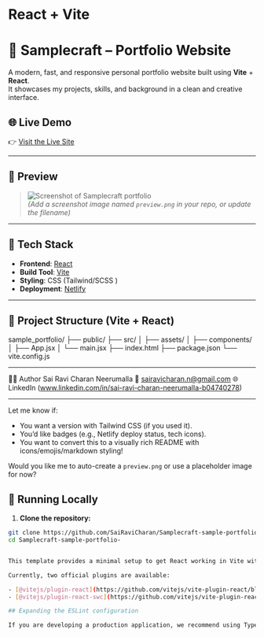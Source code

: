# React + Vite
# 🎨 Samplecraft – Portfolio Website

A modern, fast, and responsive personal portfolio website built using **Vite** + **React**.  
It showcases my projects, skills, and background in a clean and creative interface.

## 🌐 Live Demo

👉 [Visit the Live Site](https://samplecraft.netlify.app/)  


---

## 📸 Preview

> ![Screenshot of Samplecraft portfolio](./preview.png)  
> *(Add a screenshot image named `preview.png` in your repo, or update the filename)*

---

## 🚀 Tech Stack

- **Frontend**: [React](https://reactjs.org/)
- **Build Tool**: [Vite](https://vitejs.dev/)
- **Styling**: CSS (Tailwind/SCSS )
- **Deployment**: [Netlify](https://www.netlify.com/)

---

## 📁 Project Structure (Vite + React)
sample_portfolio/
├── public/
├── src/
│ ├── assets/
│ ├── components/
│ ├── App.jsx
│ └── main.jsx
├── index.html
├── package.json
└── vite.config.js

---
🙋‍♂️ Author
Sai Ravi Charan Neerumalla
📧 sairavicharan.n@gmail.com
🌐 LinkedIn (www.linkedin.com/in/sai-ravi-charan-neerumalla-b04740278)


---

Let me know if:
- You want a version with Tailwind CSS (if you used it).
- You’d like badges (e.g., Netlify deploy status, tech icons).
- You want to convert this to a visually rich README with icons/emojis/markdown styling!

Would you like me to auto-create a `preview.png` or use a placeholder image for now?


## 🧪 Running Locally

1. **Clone the repository:**

```bash
git clone https://github.com/SaiRaviCharan/Samplecraft-sample-portfolio-.git
cd Samplecraft-sample-portfolio-


This template provides a minimal setup to get React working in Vite with HMR and some ESLint rules.

Currently, two official plugins are available:

- [@vitejs/plugin-react](https://github.com/vitejs/vite-plugin-react/blob/main/packages/plugin-react) uses [Babel](https://babeljs.io/) for Fast Refresh
- [@vitejs/plugin-react-swc](https://github.com/vitejs/vite-plugin-react/blob/main/packages/plugin-react-swc) uses [SWC](https://swc.rs/) for Fast Refresh

## Expanding the ESLint configuration

If you are developing a production application, we recommend using TypeScript with type-aware lint rules enabled. Check out the [TS template](https://github.com/vitejs/vite/tree/main/packages/create-vite/template-react-ts) for information on how to integrate TypeScript and [`typescript-eslint`](https://typescript-eslint.io) in your project.
